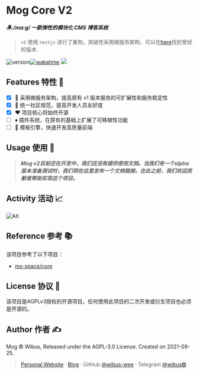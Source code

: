 # Mog Core V2

***🏝 /mɑːɡ/ 一款弹性的模块化 CMS 博客系统***

> `v2` 使用 `nestjs` 进行了重构，突破性采用微服务架构，可以在[here](https://github.com/mogland/core/branches)找到曾经的版本.

<img src="https://img.shields.io/github/package-json/v/mogland/core?style=flat-square" referrerpolicy="no-referrer" alt="version"><a href="https://wakatime.com/badge/user/5c293fcd-9bec-4609-946b-c06b5fbf192c/project/a948796d-4bc0-4fd1-8f47-03f1dc168c95"><img src="https://wakatime.com/badge/user/5c293fcd-9bec-4609-946b-c06b5fbf192c/project/a948796d-4bc0-4fd1-8f47-03f1dc168c95.svg?style=flat-square" alt="wakatime"></a>
<a href="https://github.com/mogland/core/actions/workflows/build.yml"><img src="https://github.com/mogland/core/actions/workflows/build.yml/badge.svg?style=flat-square"></a>

## Features 特性 🎉

- [X] 🍪 采用微服务架构，提高原有 v1 版本服务的可扩展性和服务稳定性
- [X] 👬 统一社区规范，提高开发人员友好度
- [X] ❤️ 项目核心将始终开源
- [ ] ♦️ 插件系统，在原有的基础上扩展了可移植性功能
- [ ] :thought_balloon: 模板引擎，快速开发高质量前端

## Usage 使用 🚀

> ***Mog v2目前还在开发中，我们还没有提供使用文档。当我们有一个alpha版本准备测试时，我们将在这里发布一个文档链接。在此之前，我们欢迎贡献者帮助实现这个项目。***

## Activity 活动 📈

![Alt](https://repobeats.axiom.co/api/embed/78247003f5d123971c1f1830175bec934e80a48c.svg "Repobeats analytics image")


## Reference 参考 📚
 
该项目参考了以下项目：

- [mx-space/core](https://github.com/mx-space/core)

## License 协议 📄

该项目是AGPLv3授权的开源项目。任何使用此项目的二次开发或衍生项目也必须是开源的。

## Author 作者 ✍️

Mog © Wibus, Released under the AGPL-3.0 License. Created on 2021-09-25.

> [Personal Website](http://iucky.cn/) · [Blog](https://blog.iucky.cn/) · GitHub [@wibus-wee](https://github.com/wibus-wee/) · Telegram [@wibus✪](https://t.me/wibus_wee)

